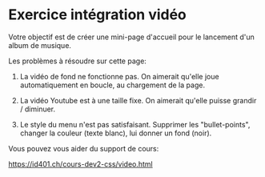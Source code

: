 # Exercice intégration vidéo

Votre objectif est de créer une mini-page d'accueil pour le lancement d'un album de musique.

Les problèmes à résoudre sur cette page:

1) La vidéo de fond ne fonctionne pas. On aimerait qu'elle joue automatiquement en boucle, au chargement de la page.

2) La vidéo Youtube est à une taille fixe. On aimerait qu'elle puisse grandir / diminuer.

3) Le style du menu n'est pas satisfaisant. Supprimer les "bullet-points", changer la couleur (texte blanc), lui donner un fond (noir).

Vous pouvez vous aider du support de cours: 

https://id401.ch/cours-dev2-css/video.html